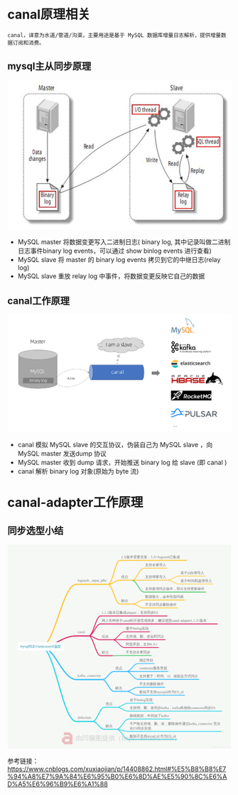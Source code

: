 # canal原理相关

```
canal，译意为水道/管道/沟渠，主要用途是基于 MySQL 数据库增量日志解析，提供增量数据订阅和消费。
```

## mysql主从同步原理

![](https://raw.githubusercontent.com/Peanut-tdd/Picture/main/687474703a2f2f646c2e69746579652e636f6d2f75706c6f61642f6174746163686d656e742f303038302f333038362f34363863316131342d653761642d333239302d396433642d3434616335303161373232372e6a7067.jpg)

- MySQL master 将数据变更写入二进制日志( binary log, 其中记录叫做二进制日志事件binary log events，可以通过 show binlog events 进行查看)
- MySQL slave 将 master 的 binary log events 拷贝到它的中继日志(relay log)
- MySQL slave 重放 relay log 中事件，将数据变更反映它自己的数据



## canal工作原理

![](https://raw.githubusercontent.com/Peanut-tdd/Picture/main/68747470733a2f2f696d672d626c6f672e6373646e696d672e636e2f32303139313130343130313733353934372e706e67.png)

- canal 模拟 MySQL slave 的交互协议，伪装自己为 MySQL slave ，向 MySQL master 发送dump 协议
- MySQL master 收到 dump 请求，开始推送 binary log 给 slave (即 canal )
- canal 解析 binary log 对象(原始为 byte 流)





 # canal-adapter工作原理







## 同步选型小结

![image.png](https://raw.githubusercontent.com/Peanut-tdd/Picture/main/557635cb9ad34d18bf54a619f80c47a3.png)





参考链接：https://www.cnblogs.com/xuxiaojian/p/14408862.html#%E5%B8%B8%E7%94%A8%E7%9A%84%E6%95%B0%E6%8D%AE%E5%90%8C%E6%AD%A5%E6%96%B9%E6%A1%88
